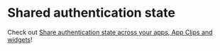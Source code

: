 # Shared authentication state

Check out [Share authentication state across your apps, App Clips and widgets](https://medium.com/@thomsmed/share-authentication-state-across-your-apps-app-clips-and-widgets-ios-e7e7f24e5525)!
